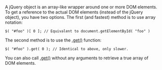 <script>{
	"title": "How do I pull a native DOM element from a jQuery object?"
}</script>

A jQuery object is an array-like wrapper around one or more DOM elements. To get a reference to the actual DOM elements (instead of the jQuery object), you have two options. The first (and fastest) method is to use array notation:

```
$( "#foo" )[ 0 ]; // Equivalent to document.getElementById( "foo" )
```

The second method is to use the [.get()](http://api.jquery.com/get/) function:

```
$( "#foo" ).get( 0 ); // Identical to above, only slower.
```

You can also call [.get()](http://api.jquery.com/get/) without any arguments to retrieve a true array of DOM elements.
